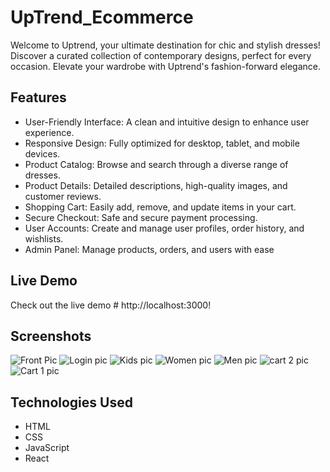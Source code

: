 # UpTrend_Ecommerce
 Welcome to Uptrend, your ultimate destination for chic and stylish dresses! Discover a curated collection of contemporary designs, perfect for every occasion. Elevate your wardrobe with Uptrend's fashion-forward elegance.

## Features
- User-Friendly Interface: A clean and intuitive design to enhance user experience.
- Responsive Design: Fully optimized for desktop, tablet, and mobile devices.
- Product Catalog: Browse and search through a diverse range of dresses.
- Product Details: Detailed descriptions, high-quality images, and customer reviews.
- Shopping Cart: Easily add, remove, and update items in your cart.
- Secure Checkout: Safe and secure payment processing.
- User Accounts: Create and manage user profiles, order history, and wishlists.
- Admin Panel: Manage products, orders, and users with ease

## Live Demo
Check out the live demo #  http://localhost:3000!

## Screenshots
![Front Pic](https://github.com/Hasana0777/UpTrend_Ecommerce/assets/137383538/7eb6116d-5392-4859-b564-747b0a302303)
![Login pic](https://github.com/Hasana0777/UpTrend_Ecommerce/assets/137383538/5b813897-3975-47f7-8d22-4ec11e53f0ec)
![Kids pic](https://github.com/Hasana0777/UpTrend_Ecommerce/assets/137383538/5dd35d42-2bb0-4437-9cf6-b86d31530188)
![Women pic](https://github.com/Hasana0777/UpTrend_Ecommerce/assets/137383538/4610d368-962f-4747-acda-376c4eccdcfb)
![Men pic](https://github.com/Hasana0777/UpTrend_Ecommerce/assets/137383538/59627316-bf9b-4b14-81e9-2d44665a9e03)
![cart 2 pic](https://github.com/Hasana0777/UpTrend_Ecommerce/assets/137383538/2d805cc7-2f98-47c0-a594-451956f43cab)
![Cart 1 pic](https://github.com/Hasana0777/UpTrend_Ecommerce/assets/137383538/440f48f6-a09d-4697-a23e-517289800fa7)


## Technologies Used
- HTML
- CSS
- JavaScript
- React
